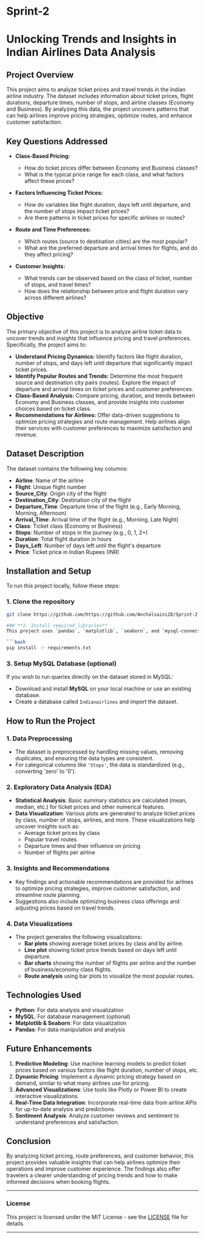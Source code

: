 # Sprint-2

# **Unlocking Trends and Insights in Indian Airlines Data Analysis**

## **Project Overview**

This project aims to analyze ticket prices and travel trends in the Indian airline industry. The dataset includes information about ticket prices, flight durations, departure times, number of stops, and airline classes (Economy and Business). By analyzing this data, the project uncovers patterns that can help airlines improve pricing strategies, optimize routes, and enhance customer satisfaction.

## **Key Questions Addressed**

- **Class-Based Pricing:**  
  - How do ticket prices differ between Economy and Business classes?  
  - What is the typical price range for each class, and what factors affect these prices?  

- **Factors Influencing Ticket Prices:**  
  - How do variables like flight duration, days left until departure, and the number of stops impact ticket prices?  
  - Are there patterns in ticket prices for specific airlines or routes?  

- **Route and Time Preferences:**  
  - Which routes (source to destination cities) are the most popular?  
  - What are the preferred departure and arrival times for flights, and do they affect pricing?  

- **Customer Insights:**  
  - What trends can be observed based on the class of ticket, number of stops, and travel times?  
  - How does the relationship between price and flight duration vary across different airlines?  

## **Objective**

The primary objective of this project is to analyze airline ticket data to uncover trends and insights that influence pricing and travel preferences. Specifically, the project aims to:

- **Understand Pricing Dynamics:** Identify factors like flight duration, number of stops, and days left until departure that significantly impact ticket prices.
- **Identify Popular Routes and Trends:** Determine the most frequent source and destination city pairs (routes). Explore the impact of departure and arrival times on ticket prices and customer preferences.
- **Class-Based Analysis:** Compare pricing, duration, and trends between Economy and Business classes, and provide insights into customer choices based on ticket class.
- **Recommendations for Airlines:** Offer data-driven suggestions to optimize pricing strategies and route management. Help airlines align their services with customer preferences to maximize satisfaction and revenue.

## **Dataset Description**

The dataset contains the following key columns:

- **Airline**: Name of the airline
- **Flight**: Unique flight number
- **Source_City**: Origin city of the flight
- **Destination_City**: Destination city of the flight
- **Departure_Time**: Departure time of the flight (e.g., Early Morning, Morning, Afternoon)
- **Arrival_Time**: Arrival time of the flight (e.g., Morning, Late Night)
- **Class**: Ticket class (Economy or Business)
- **Stops**: Number of stops in the journey (e.g., 0, 1, 2+)
- **Duration**: Total flight duration in hours
- **Days_Left**: Number of days left until the flight's departure
- **Price**: Ticket price in Indian Rupees (INR)

## **Installation and Setup**

To run this project locally, follow these steps:

### **1. Clone the repository**
```bash
git clone https://github.com/https://github.com/Anchalsaini28/Sprint-2

### **2. Install required libraries**
This project uses `pandas`, `matplotlib`, `seaborn`, and `mysql-connector-python`. You can install the necessary libraries by running the following command:

```bash
pip install -r requirements.txt
```

### **3. Setup MySQL Database (optional)**
If you wish to run queries directly on the dataset stored in MySQL:

- Download and install **MySQL** on your local machine or use an existing database.
- Create a database called `Indianairlines` and import the dataset.

## **How to Run the Project**

### **1. Data Preprocessing**
- The dataset is preprocessed by handling missing values, removing duplicates, and ensuring the data types are consistent.
- For categorical columns like `'Stops'`, the data is standardized (e.g., converting 'zero' to '0').

### **2. Exploratory Data Analysis (EDA)**
- **Statistical Analysis**: Basic summary statistics are calculated (mean, median, etc.) for ticket prices and other numerical features.
- **Data Visualization**: Various plots are generated to analyze ticket prices by class, number of stops, airlines, and more. These visualizations help uncover insights such as:
  - Average ticket prices by class
  - Popular travel routes
  - Departure times and their influence on pricing
  - Number of flights per airline

### **3. Insights and Recommendations**
- Key findings and actionable recommendations are provided for airlines to optimize pricing strategies, improve customer satisfaction, and streamline route planning.
- Suggestions also include optimizing business class offerings and adjusting prices based on travel trends.

### **4. Data Visualizations**
- The project generates the following visualizations:
  - **Bar plots** showing average ticket prices by class and by airline.
  - **Line plot** showing ticket price trends based on days left until departure.
  - **Bar charts** showing the number of flights per airline and the number of business/economy class flights.
  - **Route analysis** using bar plots to visualize the most popular routes.

## **Technologies Used**

- **Python**: For data analysis and visualization
- **MySQL**: For database management (optional)
- **Matplotlib & Seaborn**: For data visualization
- **Pandas**: For data manipulation and analysis

## **Future Enhancements**

1. **Predictive Modeling**: Use machine learning models to predict ticket prices based on various factors like flight duration, number of stops, etc.
2. **Dynamic Pricing**: Implement a dynamic pricing strategy based on demand, similar to what many airlines use for pricing.
3. **Advanced Visualizations**: Use tools like Plotly or Power BI to create interactive visualizations.
4. **Real-Time Data Integration**: Incorporate real-time data from airline APIs for up-to-date analysis and predictions.
5. **Sentiment Analysis**: Analyze customer reviews and sentiment to understand preferences and satisfaction.

## **Conclusion**

By analyzing ticket pricing, route preferences, and customer behavior, this project provides valuable insights that can help airlines optimize their operations and improve customer experience. The findings also offer travelers a clearer understanding of pricing trends and how to make informed decisions when booking flights.

---

### **License**

This project is licensed under the MIT License - see the [LICENSE](LICENSE) file for details.

---

